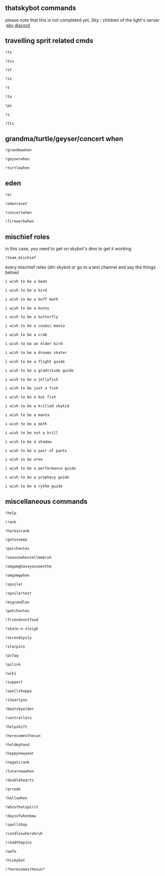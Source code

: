 ## thatskybot commands
please note that this is not completed yet, Sky : children of the light's server :[sky discord](https://discord.gg/thatskygame)
## travelling sprit related cmds

```bash
!ts
```
```bash
!tss
```
```bash
!st
```
```bash
!ss
```
```bash
!t
```
```bash
!ta
```
```bash
!ps
```
```bash
!s
```
```bash
!tts
```
## grandma/turtle/geyser/concert when
```bash
!grandmawhen
```
```bash
!geyserwhen
```
```bash
!turtlewhen
```
## eden 
```bash
!er
``` 
```bash
!edenreset
```
```bash
!concertwhen
```
```bash
!fireworkwhen
```
## mischief roles
in this case, you need to get on skybot's dms to get it working
```bash
!team_mischief
```
every mischief roles (dm skybot or go to a text channel and say the things below)

```bash
i wish to be a bean
```
```bash
i wish to be a bird
```
```bash
i wish to be a buff moth
```
```bash
i wish to be a bunny
```
```bash
i wish to be a butterfly
```
```bash
i wish to be a cosmic manta
```
```bash
i wish to be a crab 
```
```bash
i wish to be an elder bird 
```
```bash
i wish to be a dreams skater
```
```bash
i wish to be a flight guide
```
```bash
i wish to be a gradtitude guide
```
```bash
i wish to be a jellyfish
```
```bash
i wish to be just a fish
```
```bash
i wish to be a koi fish
```
```bash
i wish to be a krilled skykid
```
```bash
i wish to be a manta
```
```bash
i wish to be a moth
```
```bash
i wish to be not a krill
```
```bash
i wish to be a shadow
```
```bash
i wish to be a pair of pants
```
```bash
i wish to be oreo
```
```bash
i wish to be a performance guide
```
```bash
i wish to be a prophecy guide
```
```bash
i wish to be a rythm guide
```

## miscellaneous commands

```bash
!help
```
```bash
!rank
```
```bash
!harbinrank
```
```bash
!gotosneep
```
```bash
!parchnotes
```
```bash
!seasonwhentellmebruh
```
```bash
!omgomghaveyouseenthe
```
```bash
!omgomgwhen
```
```bash
!spoiler
```
```bash
!spoilertext
```
```bash
!msgcandles
```
```bash
!patchnotes
```
```bash
!friendsnotfood
```
```bash
!skate-n-sleigh
```
```bash
!serendipity
```
```bash
!starpins
```
```bash
!psfaq
```
```bash
!pslink
```
```bash
!wiki
```
```bash
!support
```
```bash
!spellshoppe
```
```bash
!iheartyou
```
```bash
!beatsbyelder
```
```bash
!controllers
```
```bash
!helpshift
```
```bash
!herecomesthesun
```
```bash
!holdmyhand
```
```bash
!happynewyear
```
```bash
!nagatirank
```
```bash
!lunarnewwhen
```
```bash
!doublehearts
```
```bash
!qrcode
```
```bash
!hallowhen
```
```bash
!whosthatspirit
```
```bash
!daysofwhenbow
```
```bash
!spellshop
```
```bash
!candleswherebruh
```
```bash
!readthepins
```
```bash
!wafo
```
```bash
!hiskybot
```
```bash
!*herecomesthesun*
```


